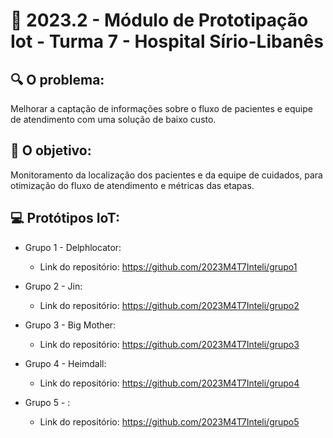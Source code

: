 # 🙋‍ 2023.2 - Módulo de Prototipação Iot - Turma 7 - Hospital Sírio-Libanês

## :mag: O problema:

Melhorar a captação de informações sobre o fluxo de pacientes e equipe de atendimento com uma solução de baixo custo.

## :dart: O objetivo:

Monitoramento da localização dos pacientes e da equipe de cuidados, para otimização do fluxo de atendimento e métricas das etapas.

## :computer: Protótipos IoT:

- Grupo 1 - Delphlocator:
  - Link do repositório: https://github.com/2023M4T7Inteli/grupo1

- Grupo 2 - Jin:
  - Link do repositório: https://github.com/2023M4T7Inteli/grupo2
  
- Grupo 3 - Big Mother:
  - Link do repositório: https://github.com/2023M4T7Inteli/grupo3
  
- Grupo 4 - Heimdall: 
  - Link do repositório: https://github.com/2023M4T7Inteli/grupo4
  
- Grupo 5 - :
  - Link do repositório: https://github.com/2023M4T7Inteli/grupo5

